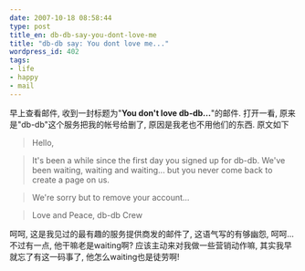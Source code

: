 ```yaml
---
date: 2007-10-18 08:58:44
type: post
title_en: db-db-say-you-dont-love-me
title: "db-db say: You dont love me..."
wordpress_id: 402
tags:
- life
- happy
- mail
---
```


早上查看邮件, 收到一封标题为"**You don't love db-db...**"的邮件. 打开一看, 原来是"db-db"这个服务把我的帐号给删了, 原因是我老也不用他们的东西. 原文如下

> Hello,

> It's been a while since the first day you signed up for db-db. We've been waiting, waiting and waiting... but you never come back to create a page on us.

> We're sorry but to remove your account...

> Love and Peace,
db-db Crew

呵呵, 这是我见过的最有趣的服务提供商发的邮件了, 这语气写的有够幽怨, 呵呵...不过有一点, 他干嘛老是waiting啊? 应该主动来对我做一些营销动作嘛, 其实我早就忘了有这一码事了, 他怎么waiting也是徒劳啊!
